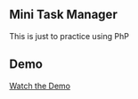 ## Mini Task Manager
This is just to practice using PhP

## Demo
[Watch the Demo](https://github.com/user-attachments/assets/26c4de52-d43f-4e0f-9e5b-4d9a09a151d3)